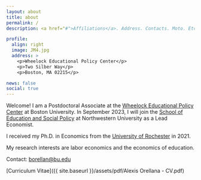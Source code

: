 ```yaml
---
layout: about
title: about
permalink: /
description: <a href="#">Affiliations</a>. Address. Contacts. Moto. Etc.

profile:
  align: right
  image: JM4.jpg
  address: >
    <p>Wheelock Educational Policy Center</p>
    <p>Two Silber Way</p>
    <p>Boston, MA 02215</p>

news: false
social: true
---
```


Welcome! I am a Postdoctoral Associate at the <a href="https://wheelockpolicycenter.org" target="_blank">Wheelock Educational Policy Center</a> at Boston University. In September 2023, I will join the <a href="https://www.sesp.northwestern.edu" target="_blank">School of Education and Social Policy</a> at Northwestern University as a Lead Economist.

I received my Ph.D. in Economics from the  <a href="https://www.sas.rochester.edu/eco/" target="_blank">University of Rochester</a> in 2021. 

My research interests are labor economics and the economics of education.

Contact: <a href="mailto:borellan@bu.edu">borellan@bu.edu</a>

[Curriculum Vitae]({{ site.baseurl }}/assets/pdf/Alexis Orellana - CV.pdf)



